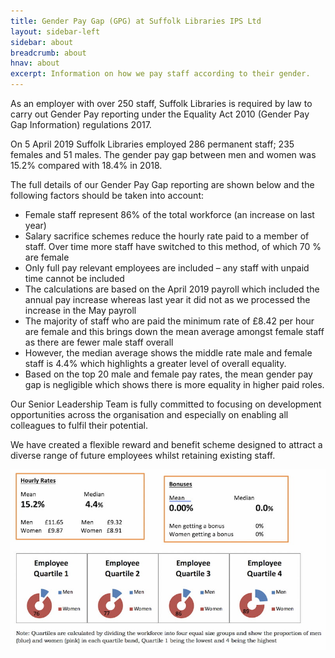 ```yaml
---
title: Gender Pay Gap (GPG) at Suffolk Libraries IPS Ltd
layout: sidebar-left
sidebar: about
breadcrumb: about
hnav: about
excerpt: Information on how we pay staff according to their gender.
---
```


As an employer with over 250 staff, Suffolk Libraries is required by law to carry out Gender Pay reporting under the Equality Act 2010 (Gender Pay Gap Information) regulations 2017.

On 5 April 2019 Suffolk Libraries employed 286 permanent staff; 235 females and 51 males.  The gender pay gap between men and women was 15.2% compared with 18.4% in 2018.  

The full details of our Gender Pay Gap reporting are shown below and the following factors should be taken into account:

- Female staff represent 86% of the total workforce (an increase on last year)
- Salary sacrifice schemes reduce the hourly rate paid to a member of staff. Over time more staff have switched to this method, of which 70 % are female
- Only full pay relevant employees are included – any staff with unpaid time cannot be included
- The calculations are based on the April 2019 payroll which included the annual pay increase whereas last year it did not as we processed the increase in the May payroll
- The majority of staff who are paid the minimum rate of £8.42 per hour are female and this brings down the mean average amongst female staff as there are fewer male staff overall
- However, the median average shows the middle rate male and female staff is 4.4% which highlights a greater level of overall equality.
- Based on the top 20 male and female pay rates, the mean gender pay gap is negligible which shows there is more equality in higher paid roles.

Our Senior Leadership Team is fully committed to focusing on development opportunities across the organisation and especially on enabling all colleagues to fulfil their potential.

We have created a flexible reward and benefit scheme designed to attract a diverse range of future employees whilst retaining existing staff.   

![Gender Pay Gap details](/images/featured/gender-pay-gap-stats.jpg)
